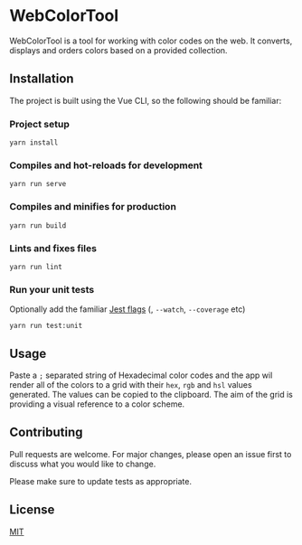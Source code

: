 # WebColorTool

WebColorTool is a tool for working with color codes on the web. It converts, displays and orders colors based on a provided collection.

## Installation

The project is built using the Vue CLI, so the following should be familiar:

### Project setup

```
yarn install
```

### Compiles and hot-reloads for development

```
yarn run serve
```

### Compiles and minifies for production

```
yarn run build
```

### Lints and fixes files

```
yarn run lint
```

### Run your unit tests

Optionally add the familiar [Jest flags](https://jestjs.io/docs/en/cli) (<pattern or filename>, `--watch`, `--coverage` etc)

```
yarn run test:unit
```

## Usage

Paste a `;` separated string of Hexadecimal color codes and the app wil render all of the colors to a grid with their `hex`, `rgb` and `hsl` values generated. The values can be copied to the clipboard. The aim of the grid is providing a visual reference to a color scheme.

## Contributing

Pull requests are welcome. For major changes, please open an issue first to discuss what you would like to change.

Please make sure to update tests as appropriate.

## License

[MIT](https://choosealicense.com/licenses/mit/)
